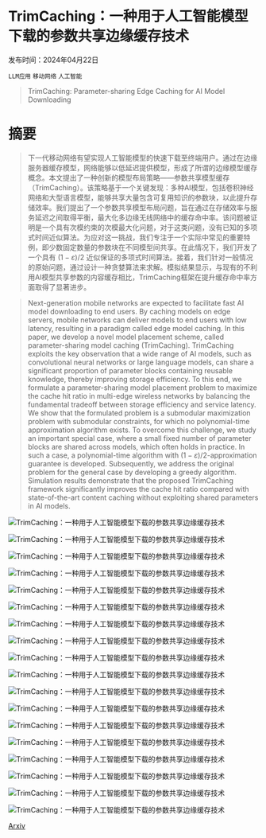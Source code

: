 # TrimCaching：一种用于人工智能模型下载的参数共享边缘缓存技术

发布时间：2024年04月22日

`LLM应用` `移动网络` `人工智能`

> TrimCaching: Parameter-sharing Edge Caching for AI Model Downloading

# 摘要

> 下一代移动网络有望实现人工智能模型的快速下载至终端用户。通过在边缘服务器缓存模型，网络能够以低延迟提供模型，形成了所谓的边缘模型缓存概念。本文提出了一种创新的模型布局策略——参数共享模型缓存（TrimCaching）。该策略基于一个关键发现：多种AI模型，包括卷积神经网络和大型语言模型，能够共享大量包含可复用知识的参数块，以此提升存储效率。我们提出了一个参数共享模型布局问题，旨在通过在存储效率与服务延迟之间取得平衡，最大化多边缘无线网络中的缓存命中率。该问题被证明是一个具有次模约束的次模最大化问题，对于这类问题，没有已知的多项式时间近似算法。为应对这一挑战，我们专注于一个实际中常见的重要特例，即少数固定数量的参数块在不同模型间共享。在此情况下，我们开发了一个具有 $\left(1-ε\right)/2$ 近似保证的多项式时间算法。接着，我们针对一般情况的原始问题，通过设计一种贪婪算法来求解。模拟结果显示，与现有的不利用AI模型共享参数的内容缓存相比，TrimCaching框架在提升缓存命中率方面取得了显著进步。

> Next-generation mobile networks are expected to facilitate fast AI model downloading to end users. By caching models on edge servers, mobile networks can deliver models to end users with low latency, resulting in a paradigm called edge model caching. In this paper, we develop a novel model placement scheme, called parameter-sharing model caching (TrimCaching). TrimCaching exploits the key observation that a wide range of AI models, such as convolutional neural networks or large language models, can share a significant proportion of parameter blocks containing reusable knowledge, thereby improving storage efficiency. To this end, we formulate a parameter-sharing model placement problem to maximize the cache hit ratio in multi-edge wireless networks by balancing the fundamental tradeoff between storage efficiency and service latency. We show that the formulated problem is a submodular maximization problem with submodular constraints, for which no polynomial-time approximation algorithm exists. To overcome this challenge, we study an important special case, where a small fixed number of parameter blocks are shared across models, which often holds in practice. In such a case, a polynomial-time algorithm with $\left(1-ε\right)/2$-approximation guarantee is developed. Subsequently, we address the original problem for the general case by developing a greedy algorithm. Simulation results demonstrate that the proposed TrimCaching framework significantly improves the cache hit ratio compared with state-of-the-art content caching without exploiting shared parameters in AI models.

![TrimCaching：一种用于人工智能模型下载的参数共享边缘缓存技术](../../../paper_images/2404.14204/x1.png)

![TrimCaching：一种用于人工智能模型下载的参数共享边缘缓存技术](../../../paper_images/2404.14204/x2.png)

![TrimCaching：一种用于人工智能模型下载的参数共享边缘缓存技术](../../../paper_images/2404.14204/x3.png)

![TrimCaching：一种用于人工智能模型下载的参数共享边缘缓存技术](../../../paper_images/2404.14204/x4.png)

![TrimCaching：一种用于人工智能模型下载的参数共享边缘缓存技术](../../../paper_images/2404.14204/x5.png)

![TrimCaching：一种用于人工智能模型下载的参数共享边缘缓存技术](../../../paper_images/2404.14204/x6.png)

![TrimCaching：一种用于人工智能模型下载的参数共享边缘缓存技术](../../../paper_images/2404.14204/x7.png)

![TrimCaching：一种用于人工智能模型下载的参数共享边缘缓存技术](../../../paper_images/2404.14204/x8.png)

![TrimCaching：一种用于人工智能模型下载的参数共享边缘缓存技术](../../../paper_images/2404.14204/x9.png)

![TrimCaching：一种用于人工智能模型下载的参数共享边缘缓存技术](../../../paper_images/2404.14204/x10.png)

![TrimCaching：一种用于人工智能模型下载的参数共享边缘缓存技术](../../../paper_images/2404.14204/x11.png)

![TrimCaching：一种用于人工智能模型下载的参数共享边缘缓存技术](../../../paper_images/2404.14204/x12.png)

![TrimCaching：一种用于人工智能模型下载的参数共享边缘缓存技术](../../../paper_images/2404.14204/x13.png)

![TrimCaching：一种用于人工智能模型下载的参数共享边缘缓存技术](../../../paper_images/2404.14204/x14.png)

![TrimCaching：一种用于人工智能模型下载的参数共享边缘缓存技术](../../../paper_images/2404.14204/x15.png)

![TrimCaching：一种用于人工智能模型下载的参数共享边缘缓存技术](../../../paper_images/2404.14204/x16.png)

![TrimCaching：一种用于人工智能模型下载的参数共享边缘缓存技术](../../../paper_images/2404.14204/x17.png)

![TrimCaching：一种用于人工智能模型下载的参数共享边缘缓存技术](../../../paper_images/2404.14204/x18.png)

[Arxiv](https://arxiv.org/abs/2404.14204)